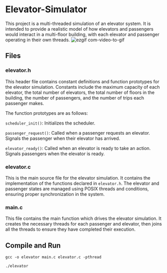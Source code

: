 # Elevator-Simulator
This project is a multi-threaded simulation of an elevator system. It is intended to provide a realistic model of how elevators and passengers would interact in a multi-floor building, with each elevator and passenger operating in their own threads.
![ezgif com-video-to-gif](https://github.com/abhati27/Elevator-Simulator/assets/60200047/b54a516d-e50c-4d31-90ad-50b8bdf97586)


## Files
### elevator.h
This header file contains constant definitions and function prototypes for the elevator simulation. Constants include the maximum capacity of each elevator, the total number of elevators, the total number of floors in the building, the number of passengers, and the number of trips each passenger makes.

The function prototypes are as follows:

`scheduler_init()`: Initializes the scheduler.

`passenger_request()`: Called when a passenger requests an elevator. Signals the passenger when their elevator has arrived.

`elevator_ready()`: Called when an elevator is ready to take an action. Signals passengers when the elevator is ready.

### elevator.c
This is the main source file for the elevator simulation. It contains the implementation of the functions declared in `elevator.h`. The elevator and passenger states are managed using POSIX threads and conditions, ensuring proper synchronization in the system.

### main.c
This file contains the main function which drives the elevator simulation. It creates the necessary threads for each passenger and elevator, then joins all the threads to ensure they have completed their execution.

## Compile and Run

```
gcc -o elevator main.c elevator.c -pthread
```

```
./elevator
```


